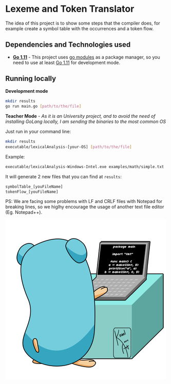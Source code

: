 # Lexeme and Token Translator
The idea of this project is to show some steps that the compiler does, for example create a symbol table with the occurrences and a token flow.

## Dependencies and Technologies used

- __[Go 1.11](https://golang.org/doc/go1.11)__ - This project uses [go modules](https://tip.golang.org/doc/go1.11#modules) as a package manager, so you need to use at least [Go 1.11](https://golang.org/doc/go1.11) for development mode.

## Running locally

**Development mode**
```bash
mkdir results
go run main.go [path/to/the/file]
```

**Teacher Mode** - _As it is an University project, and to avoid the need of installing GoLang locally, I am sending the binaries to the most common OS_

Just run in your command line:
```bash
mkdir results
executable/lexicalAnalysis-[your-OS] [path/to/the/file]
```

Example:
```bash
executable/lexicalAnalysis-Windows-Intel.exe examples/math/simple.txt
```

It will generate 2 new files that you can find at `results`:

    symbolTable_[youFileName]
    tokenFlow_[youFileName]
  
PS: We are facing some problems with LF and CRLF files with Notepad for breaking lines, so we higlhy encourage the usage of another text file editor (Eg. Notepad++).

![gopher-working](go-wip.gif)

